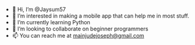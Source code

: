 - 👋 Hi, I’m @Jaysum57
- 👀 I’m interested in making a mobile app that can help me in most stuff.
- 🌱 I’m currently learning Python
- 💞️ I’m looking to collaborate on beginner programmers
- 📫 You can reach me at mainjudejoseph@gmail.com 

<!---
Jaysum57/Jaysum57 is a ✨ special ✨ repository because its `README.md` (this file) appears on your GitHub profile.
You can click the Preview link to take a look at your changes.
--->
